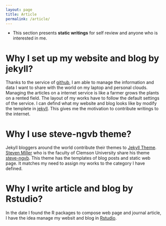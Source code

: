 ```yaml
---
layout: page
title: Article
permalink: /article/
---
```


* This section presents **static writings** for self review and anyone who is interested in me.

# Why I set up my website and blog by jekyll?
Thanks to the service of [github](https://github.com/), I am able to manage the information and data I want to share with the world on my laptop and personal clouds. Managing the articles on a internet service is like a farmer grows the plants on a rented field. The layout of my works have to follow the default settings of the service. I can defind what my website and blog looks like by modify the templete in [jekyll](http://jekyllrb.com/). This gives me the motivation to contribute writings to the internet.

# Why I use steve-ngvb theme?
Jekyll bloggers around the world contribute their themes to [Jekyll Theme](http://jekyllthemes.org/). [Steven Miller](http://svmiller.com/) who is the faculty of Clemson University share his theme [steve-ngvb](http://jekyllthemes.org/themes/svm-ngvb/). This theme has the templates of blog posts and static web page. It matches my need to assign my works to the category I have defined. 

# Why I write article and blog by Rstudio?
In the date I found the R packages to compose web page and journal article, I have the idea manage my websit and blog in [Rstudio]().
